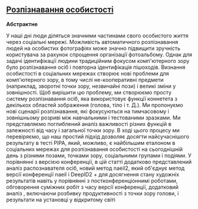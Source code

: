 ## [Розпізнавання особистості](https://www.ncbi.nlm.nih.gov/pubmed/30387721)

**Абстрактне**

У наші дні люди діляться значними частинами свого особистого життя через соціальні мережі. Можливість автоматичного розпізнавання людей на особистих фотографіях може значно підвищити зручність користувача за рахунок спрощення організації фотоальбому. Однак для задачі ідентифікації людини традиційним фокусом комп'ютерного зору було розпізнавання осіб і повторна ідентифікація пішоходів. Визнання особистості в соціальних мережах створює нові проблеми для комп'ютерного зору, в тому числі не-кооперативні предмети (наприклад, зворотні точки зору, незвичайні пози) і великі зміни у зовнішності. Щоб вирішити цю проблему, ми створюємо просту систему розпізнавання осіб, яка використовує функції коннетета з декількох областей зображення (голова, тіло і т. Д.). Ми пропонуємо нові сценарії розпізнавання, які фокусуються на тимчасовому і зовнішньому розриві між навчальними і тестованими зразками. Ми представляємо поглиблений аналіз важливості різних функцій в залежності від часу і загальної точки зору. В ході цього процесу ми перевіряємо, що наш простий підхід дозволяє досягти найсучаснішого результату в тесті PIPA, який, можливо, є найбільшим еталоном в соціальних мережах для розпізнавання особистості на сьогоднішній день з різними позами, точками зору, соціальними групами і подіями. У порівнянні з версією конференції, в цій статті додатково представлений аналіз распознавателя осіб, новий метод naeil2, який об'єднує метод версії конференції naeil і DeepID2 + для досягнення стану художніх результатів навіть у порівнянні з постконференціоннимі роботами, обговорення суміжних робіт з часу версії конференції, додатковий аналіз , включаючи розбивку продуктивності з точки зору голови, і результати на установці у відкритому світі
